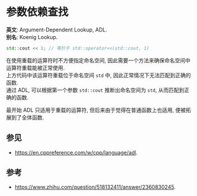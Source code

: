 # 参数依赖查找

**英文**: Argument-Dependent Lookup, ADL.  
**别名**: Koenig Lookup.

```cpp
std::cout << 1; // 等价于 std::operator<<(std::cout, 1)
```

在使用重载的运算符时不方便指定命名空间, 因此需要一个方法来确保命名空间中运算符重载能被正常使用.  
上方代码中该运算符重载位于命名空间 `std` 中, 因此正常情况下无法匹配到正确的函数.  
通过 ADL, 可以根据第一个参数 `std::cout` 推断出命名空间为 `std`, 从而匹配到正确的函数.

最开始 ADL 只适用于重载的运算符, 但后来由于觉得在普通函数上也适用, 便被拓展到了全体函数.

## 参见

- <https://en.cppreference.com/w/cpp/language/adl>.

## 参考

- <https://www.zhihu.com/question/518132411/answer/2360830245>.
